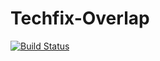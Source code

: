 # Techfix-Overlap

[![Build Status](https://travis-ci.org/TommyJackson85/techfix_overlap.svg?branch=master)](https://travis-ci.org/TommyJackson85/techfix_overlap)